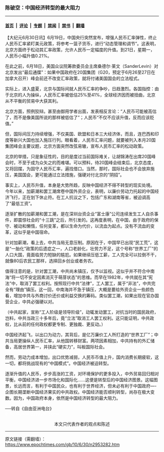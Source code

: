 ### 陈破空：中国经济转型的最大阻力

---

#### [首页](../../../..?n2953282) &nbsp;|&nbsp; [评论](../../../../../epoch-comment?n2953282) &nbsp;|&nbsp; [专题](../../../../../epoch-special?n2953282) &nbsp;|&nbsp; [禁闻](../../../../../epoch-news?n2953282) &nbsp;|&nbsp; [禁书](../../../../../books?n2953282) &nbsp;|&nbsp; [翻墙](https://github.com/gfw-breaker/nogfw/blob/master/README.md?n2953282)


<div class="post_content" id="artbody" itemprop="articleBody">
 <!-- article content begin -->
 <p>
  【大纪元6月30日讯】6月19日，中国央行突然宣布，增强人民币汇率弹性，终止人民币汇率紧盯美元政策，将参考一篮子货币，进行“动态管理和调节”。这表明，北京方面终于松动其汇率政策，允许人民币一定幅度的升值。到21日，星期一，人民币小幅升值0.21%。
 </p>
 <p>
  在此之前，6月18日，美国众议院筹款委员会主席桑德尔‧莱文（SanderLevin）对北京发出“最后通牒”：如果中国政府在20国集团（G20，预定于6月26至27日在加拿大召开）峰会前还不改变汇率政策，就将付诸美国国会的立法程式。
 </p>
 <p>
  实际上，进入盛夏，北京与国际间就人民币汇率的争吵，日趋激烈。各国指控：由于北京的人为操纵，人民币汇率被低估25%至41%，全球经济因而被扭曲，北京从不平衡的贸易中大获其利。
 </p>
 <p>
  北京方面，照例狡辩。甚至由御用学者出面，发表相反言论：“人民币可能被高估了，而不是像美国所说的那样被低估了”；人民币“不仅不应该升值，反而应该贬值。”
 </p>
 <p>
  但，国际间压力持续增强，不仅美国、欧盟和日本三大经济体，而且，连巴西和印度等新兴大国也加入施压行列。眼看着，人民币汇率问题，就要被列入本月20国集团峰会主要议题，北京方面突然改弦易辙，宣布人民币汇率的松动政策。
 </p>
 <p>
  北京的举措，只是象征性的，目的是度过当前国际难关，让胡锦涛在出席20国峰会时，不至于成为众矢之的而难堪。可以预料，待20国峰会结束后，北京态度，又将回摆，为固守人民币汇率，遍找借口。当然，那时，国际社会也不会放弃施压，美国国会，更可能通过立法措施，强硬对付北京的“阴招”。
 </p>
 <p>
  事实上，人民币升值，本身是大势所趋，反映中国经济不得不转型的现实处境。
  <br/>
  今年以来，加薪潮和罢工潮席卷中国外资企业，表明，以廉价劳动力托起的中国经济飞行，正在划下休止符。在工人抗议之下，包括广东和湖南等省，被迫调高了“最低工资”。
 </p>
 <p>
  逐渐扩散的加薪潮和罢工潮，是在深圳台资企业“富士康”公司连续发生工人自杀事件，即震惊社会的“十三跳”之后，所引发的。这再度表明，在中国，由于政府的保守、被动和懒惰，任何变革，都以生命为代价，以流血为起点。没有不流血的变革，这似乎是中国宿命。
 </p>
 <p>
  针对加薪潮，看上去，中共当局无意压制。原因在于，中国早已出现“民工荒”，这是“一胎化”政策的后遗症之一，人口老龄化，壮劳力不足，这个号称“世界工厂”的人口大国，竟面临劳力短缺的尴尬。如果继续压低工薪，工人完全可以拉倒不干，就像80后农民工那样，选择回乡创业或者务农。
 </p>
 <p>
  值得注意的是，针对罢工潮，中共尚未镇压，仅予以监视。这似乎并不符合中南海“将一切不安定因素消灭于萌芽状态”的思维。而早在1982年，中共就在其“宪法”中，取消了罢工权利。按照现行中共“法律”，工人罢工，属于“非法”，中共完全有“理由”镇压。这一回，中南海并不急于镇压，大概是要给外资企业一些颜色看，增加中共与外商讨价还价或利益交换的筹码。类似罢工潮，如果出现在官办国营企业，中共必强硬以对。
 </p>
 <p>
  （中共起家，宣称“工人阶级是领导阶级”，动辄发动罢工，对抗当时的国民政府，岂料，中共当政三十多年后，竟“立法”取消工人罢工权利。这只能证明，中共政权，比从前的任何政权都更专制、更独裁、更反动。）
 </p>
 <p>
  中国经济起飞，以出口为动力，其背后，是亿万廉价工人所打造的“世界工厂”；中共当局更操纵人民币汇率，从他国转移财富。两项因素相加，中共持有的外汇储备，高居世界第一，并挟此“硬实力”，叫板国际社会。
 </p>
 <p>
  然而，劳动力成本增加，出口优势减弱，人民币币值上升，国内消费长期疲软，这一切，都将挑战现有的“中国模式”。中国经济被迫转型。
 </p>
 <p>
  逐渐升值的人民币，步步高涨的工资，对环境保护的更多投入，中外贸易回归相对平衡，中国经济进一步市场化和国际化……这便是转型后的中国经济图景。这幅图景，长远而言，有利于中国民众，也有利于世界经济，但未必有利于中国政府—-企图长期垄断中国经济果实的中共政权。中国经济能否顺利转型，尚存在极大变数。因为，中国政府本身，依然是中国经济转型的最大阻力。
 </p>
 <p>
  ──转自《自由亚洲电台》
  <br/>
  <font color="#ffffff">
   (http://www.dajiyuan.com)
  </font>
  <br/>
  <center>
   <font class="GY13">
    本文只代表作者的观点和陈述
   </font>
  </center>
 </p>
 <!-- article content end -->
 <div id="below_article_ad">
 </div>
</div>


---

原文链接（需翻墙）：https://www.epochtimes.com/gb/10/6/30/n2953282.htm